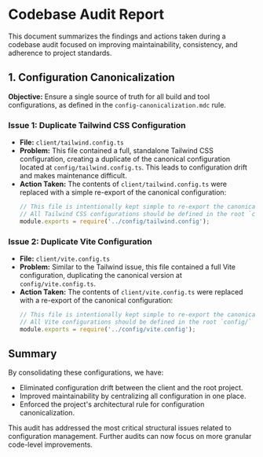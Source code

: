 # Codebase Audit Report

This document summarizes the findings and actions taken during a codebase audit focused on improving maintainability, consistency, and adherence to project standards.

## 1. Configuration Canonicalization

**Objective:** Ensure a single source of truth for all build and tool configurations, as defined in the `config-canonicalization.mdc` rule.

### Issue 1: Duplicate Tailwind CSS Configuration

- **File:** `client/tailwind.config.ts`
- **Problem:** This file contained a full, standalone Tailwind CSS configuration, creating a duplicate of the canonical configuration located at `config/tailwind.config.ts`. This leads to configuration drift and makes maintenance difficult.
- **Action Taken:** The contents of `client/tailwind.config.ts` were replaced with a simple re-export of the canonical configuration:
  ```javascript
  // This file is intentionally kept simple to re-export the canonical Tailwind config.
  // All Tailwind CSS configurations should be defined in the root `config/` directory.
  module.exports = require('../config/tailwind.config');
  ```

### Issue 2: Duplicate Vite Configuration

- **File:** `client/vite.config.ts`
- **Problem:** Similar to the Tailwind issue, this file contained a full Vite configuration, duplicating the canonical version at `config/vite.config.ts`.
- **Action Taken:** The contents of `client/vite.config.ts` were replaced with a re-export of the canonical configuration:
  ```javascript
  // This file is intentionally kept simple to re-export the canonical Vite config.
  // All Vite configurations should be defined in the root `config/` directory.
  module.exports = require('../config/vite.config');
  ```

## Summary

By consolidating these configurations, we have:

- Eliminated configuration drift between the client and the root project.
- Improved maintainability by centralizing all configuration in one place.
- Enforced the project's architectural rule for configuration canonicalization.

This audit has addressed the most critical structural issues related to configuration management. Further audits can now focus on more granular code-level improvements.
